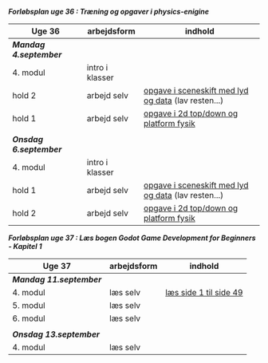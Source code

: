 ***Forløbsplan uge 36 : Træning og opgaver i physics-enigine***

| Uge 36                    | arbejdsform       | indhold                                                                                                                                                                                                                                |
|---------------------------|-------------------|----------------------------------------------------------------------------------------------------------------------------------------------------------------------------------------------------------------------------------------|
| ***Mandag 4.september***  |                   |                                                                                                                                                                                                                                        |
| 4. modul                  | intro i klasser   |                                                                                                                                                                                                                                        |
| hold 2                    | arbejd selv       | [opgave i sceneskift med lyd og data](opgave_sceneskift_lyd%26data.pdf)  (lav resten...)                                                                                                                                               |
| hold 1                    | arbejd selv       | [opgave i 2d top/down og platform fysik](opgave_2dfysik_1.md)                                                                                                                                                                          |
|                           |                   |                                                                                                                                                                                                                                        |
| ***Onsdag 6.september***  |                   |                                                                                                                                                                                                                                        |
| 4. modul                  | intro i klasser   |                                                                                                                                                                                                                                        |
| hold 1                    | arbejd selv       | [opgave i sceneskift med lyd og data](opgave_sceneskift_lyd%26data.pdf)  (lav resten...)                                                                                                                                               |
| hold 2                    | arbejd selv       | [opgave i 2d top/down og platform fysik](opgave_2dfysik_1.md)                                                                                                                                                                          |

***Forløbsplan uge 37 : Læs bogen Godot Game Development for Beginners - Kapitel 1***


| Uge 37                    | arbejdsform       | indhold                                                                                                                                                                                                                                |
|---------------------------|-------------------|----------------------------------------------------------------------------------------------------------------------------------------------------------------------------------------------------------------------------------------|
| ***Mandag 11.september*** |                   |                                                                                                                                                                                                                                        |
| 4. modul                  | læs selv          |  [læs side 1 til side 49](https://gamedevacademy.org/wp-content/uploads/2020/07/Godot-Game-Development-for-Beginners.pdf)                                                                                                              |
| 5. modul                  | læs selv          |                                                                                                                                                                                                                                        |
| 6. modul                  | læs selv          |                                                                                                                                                                                                                                        |
|                           |                   |                                                                                                                                                                                                                                        |
| ***Onsdag 13.september*** |                   |                                                                                                                                                                                                                                        |
| 4. modul                  | læs selv          |                                                                                                                                                                                                                                        |
